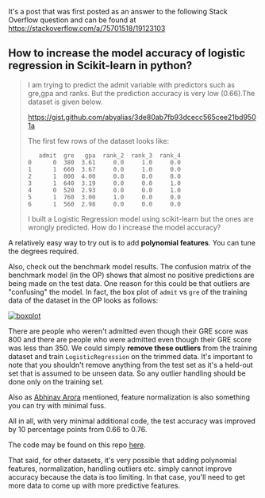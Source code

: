 It's a post that was first posted as an answer to the following Stack Overflow question and can be found at https://stackoverflow.com/a/75701518/19123103

## How to increase the model accuracy of logistic regression in Scikit-learn in python?

> I am trying to predict the admit variable with predictors such as gre,gpa and ranks. But the prediction accuracy is very low (0.66).The dataset is given below.
>
> https://gist.github.com/abyalias/3de80ab7fb93dcecc565cee21bd9501a
> 
> The first few rows of the dataset looks like:
> ```none
>    admit  gre   gpa  rank_2  rank_3  rank_4
> 0      0  380  3.61     0.0     1.0     0.0
> 1      1  660  3.67     0.0     1.0     0.0
> 2      1  800  4.00     0.0     0.0     0.0
> 3      1  640  3.19     0.0     0.0     1.0
> 4      0  520  2.93     0.0     0.0     1.0
> 5      1  760  3.00     1.0     0.0     0.0
> 6      1  560  2.98     0.0     0.0     0.0
> ```
> 
> I built a Logistic Regression model using scikit-learn but the ones are wrongly predicted. How do I increase the model accuracy?	   


A relatively easy way to try out is to add **polynomial features**. You can tune the degrees required.

Also, check out the benchmark model results. The confusion matrix of the benchmark model (in the OP) shows that almost no positive predictions are being made on the test data. One reason for this could be that outliers are "confusing" the model. In fact, the box plot of `admit` vs `gre` of the training data of the dataset in the OP looks as follows:

[![boxplot][1]][1]

There are people who weren't admitted even though their GRE score was 800 and there are people who were admitted even though their GRE score was less than 350. We could simply **remove these outliers** from the training dataset and train `LogisticRegression` on the trimmed data. It's important to note that you shouldn't remove anything from the test set as it's a held-out set that is assumed to be unseen data. So any outlier handling should be done only on the training set.

Also as [Abhinav Arora][2] mentioned, feature normalization is also something you can try with minimal fuss.

All in all, with very minimal additional code, the test accuracy was improved by 10 percentage points from 0.66 to 0.76.

The code may be found on this repo [here](./demo.py).

That said, for other datasets, it's very possible that adding polynomial features, normalization, handling outliers etc. simply cannot improve accuracy because the data is too limiting. In that case, you'll need to get more data to come up with more predictive features.


  [1]: https://i.stack.imgur.com/FKCCd.png
  [2]: https://stackoverflow.com/a/38083189/19123103